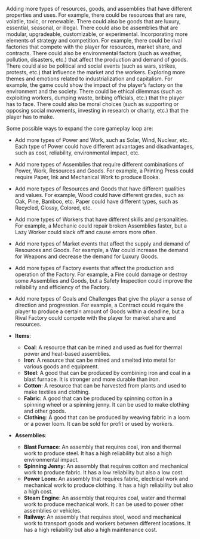 Adding more types of resources, goods, and assemblies that have different properties and uses. For example, there could be resources that are rare, volatile, toxic, or renewable. There could also be goods that are luxury, essential, seasonal, or illegal. There could also be assemblies that are modular, upgradeable, customizable, or experimental.
Incorporating more elements of strategy and competition. For example, there could be rival factories that compete with the player for resources, market share, and contracts. There could also be environmental factors (such as weather, pollution, disasters, etc.) that affect the production and demand of goods. There could also be political and social events (such as wars, strikes, protests, etc.) that influence the market and the workers.
Exploring more themes and emotions related to industrialization and capitalism. For example, the game could show the impact of the player’s factory on the environment and the society. There could be ethical dilemmas (such as exploiting workers, dumping waste, bribing officials, etc.) that the player has to face. There could also be moral choices (such as supporting or opposing social movements, investing in research or charity, etc.) that the player has to make.

Some possible ways to expand the core gameplay loop are:

- Add more types of Power and Work, such as Solar, Wind, Nuclear, etc. Each type of Power could have different advantages and disadvantages, such as cost, reliability, environmental impact, etc.
- Add more types of Assemblies that require different combinations of Power, Work, Resources and Goods. For example, a Printing Press could require Paper, Ink and Mechanical Work to produce Books.
- Add more types of Resources and Goods that have different qualities and values. For example, Wood could have different grades, such as Oak, Pine, Bamboo, etc. Paper could have different types, such as Recycled, Glossy, Colored, etc.
- Add more types of Workers that have different skills and personalities. For example, a Mechanic could repair broken Assemblies faster, but a Lazy Worker could slack off and cause errors more often.
- Add more types of Market events that affect the supply and demand of Resources and Goods. For example, a War could increase the demand for Weapons and decrease the demand for Luxury Goods.
- Add more types of Factory events that affect the production and operation of the Factory. For example, a Fire could damage or destroy some Assemblies and Goods, but a Safety Inspection could improve the reliability and efficiency of the Factory.
- Add more types of Goals and Challenges that give the player a sense of direction and progression. For example, a Contract could require the player to produce a certain amount of Goods within a deadline, but a Rival Factory could compete with the player for market share and resources.

- **Items**:
    - **Coal**: A resource that can be mined and used as fuel for thermal power and heat-based assemblies.
    - **Iron**: A resource that can be mined and smelted into metal for various goods and equipment.
    - **Steel**: A good that can be produced by combining iron and coal in a blast furnace. It is stronger and more durable than iron.
    - **Cotton**: A resource that can be harvested from plants and used to make textiles and clothing.
    - **Fabric**: A good that can be produced by spinning cotton in a spinning wheel or a spinning jenny. It can be used to make clothing and other goods.
    - **Clothing**: A good that can be produced by weaving fabric in a loom or a power loom. It can be sold for profit or used by workers.
- **Assemblies**:
    - **Blast Furnace**: An assembly that requires coal, iron and thermal work to produce steel. It has a high reliability but also a high environmental impact.
    - **Spinning Jenny**: An assembly that requires cotton and mechanical work to produce fabric. It has a low reliability but also a low cost.
    - **Power Loom**: An assembly that requires fabric, electrical work and mechanical work to produce clothing. It has a high reliability but also a high cost.
    - **Steam Engine**: An assembly that requires coal, water and thermal work to produce mechanical work. It can be used to power other assemblies or vehicles.
    - **Railway**: An assembly that requires steel, wood and mechanical work to transport goods and workers between different locations. It has a high reliability but also a high maintenance cost.